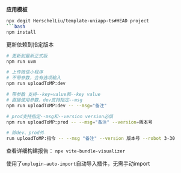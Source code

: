 **应用模板**
```bash
npx degit HerschelLiu/template-uniapp-ts#HEAD project
```bash
npm install
```

更新依赖到指定版本

```bash
# 更新到最新正式版
npm run uvm
```

```bash
# 上传微信小程序
# 不带参数，会有选项输入
npm run uploadToMP:dev

# 带参数 支持--key=value和--key value
# 直接使用参数，dev支持指定--msg
npm run uploadToMP:dev -- --msg="备注"

# prod支持指定--msg和--version version必填
npm run uploadToMP:prod -- --msg="备注" --version=版本号

# 除dev、prod外
run uploadToMP:指令 -- --msg "备注" --version 版本号 --robot 3-30
```

查看详细构建报告： `npx vite-bundle-visualizer`


使用了`unplugin-auto-import`自动导入插件，无需手动import
